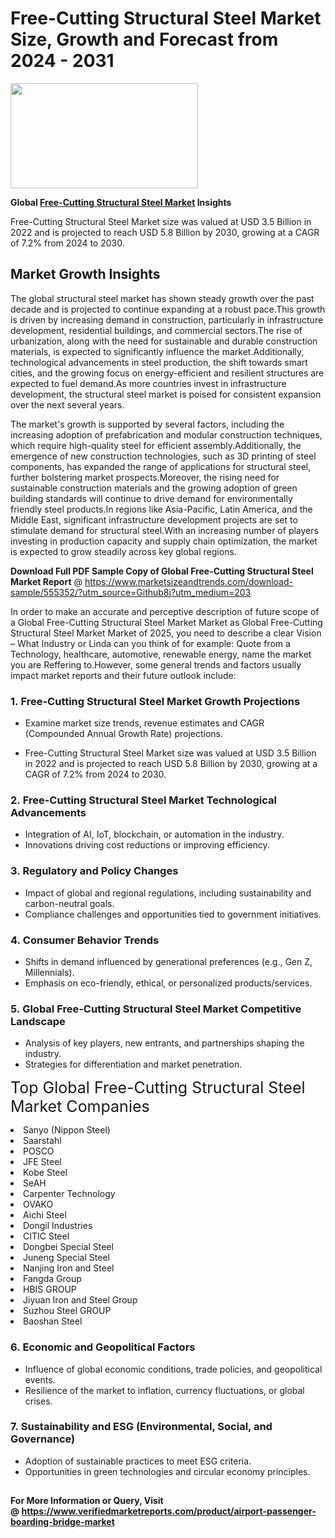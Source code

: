 <H1>Free-Cutting Structural Steel Market Size, Growth and Forecast from 2024 - 2031</H1><img class="aligncenter size-medium wp-image-584254" src="https://thirdeyenews.in/wp-content/uploads/2024/09/Global-Market-Research-300x168.jpeg" alt="" width="300" height="168" /><p><strong>Global&nbsp;<a href="https://www.marketsizeandtrends.com/download-sample/555352/?utm_source=Github8j?utm_medium=203">Free-Cutting Structural Steel Market</a> Insights</strong></p><p>Free-Cutting Structural Steel Market size was valued at USD 3.5 Billion in 2022 and is projected to reach USD 5.8 Billion by 2030, growing at a CAGR of 7.2% from 2024 to 2030.</p><p><h2>Market Growth Insights</h2> <p>The global structural steel market has shown steady growth over the past decade and is projected to continue expanding at a robust pace.This growth is driven by increasing demand in construction, particularly in infrastructure development, residential buildings, and commercial sectors.The rise of urbanization, along with the need for sustainable and durable construction materials, is expected to significantly influence the market.Additionally, technological advancements in steel production, the shift towards smart cities, and the growing focus on energy-efficient and resilient structures are expected to fuel demand.As more countries invest in infrastructure development, the structural steel market is poised for consistent expansion over the next several years.</p> <p>The market's growth is supported by several factors, including the increasing adoption of prefabrication and modular construction techniques, which require high-quality steel for efficient assembly.Additionally, the emergence of new construction technologies, such as 3D printing of steel components, has expanded the range of applications for structural steel, further bolstering market prospects.Moreover, the rising need for sustainable construction materials and the growing adoption of green building standards will continue to drive demand for environmentally friendly steel products.In regions like Asia-Pacific, Latin America, and the Middle East, significant infrastructure development projects are set to stimulate demand for structural steel.With an increasing number of players investing in production capacity and supply chain optimization, the market is expected to grow steadily across key global regions.</p> <p><span class=""><strong>Download Full PDF Sample Copy of Global Free-Cutting Structural Steel Market Report</strong> @ <a href="https://www.marketsizeandtrends.com/download-sample/555352/?utm_source=Github8j?utm_medium=203" target="_blank">https://www.marketsizeandtrends.com/download-sample/555352/?utm_source=Github8j?utm_medium=203</a></span></p><p>In order to make an accurate and perceptive description of future scope of a Global&nbsp;Free-Cutting Structural Steel Market Market as Global&nbsp;Free-Cutting Structural Steel Market Market of 2025, you need to describe a clear Vision &ndash; What Industry or Linda can you think of for example: Quote from a Technology, healthcare, automotive, renewable energy, name the market you are Reffering to.However, some general trends and factors usually impact market reports and their future outlook include:</p><h3>1.&nbsp;<strong>Free-Cutting Structural Steel Market Growth Projections</strong></h3><ul><li>Examine market size trends, revenue estimates and CAGR (Compounded Annual Growth Rate) projections.</li><li><p>Free-Cutting Structural Steel Market size was valued at USD 3.5 Billion in 2022 and is projected to reach USD 5.8 Billion by 2030, growing at a CAGR of 7.2% from 2024 to 2030.</p></li></ul><h3>2.&nbsp;<strong>Free-Cutting Structural Steel Market Technological Advancements</strong></h3><ul><li>Integration of AI, IoT, blockchain, or automation in the industry.</li><li>Innovations driving cost reductions or improving efficiency.</li></ul><h3>3.&nbsp;<strong>Regulatory and Policy Changes</strong></h3><ul><li>Impact of global and regional regulations, including sustainability and carbon-neutral goals.</li><li>Compliance challenges and opportunities tied to government initiatives.</li></ul><h3>4.&nbsp;<strong>Consumer Behavior Trends</strong></h3><ul><li>Shifts in demand influenced by generational preferences (e.g., Gen Z, Millennials).</li><li>Emphasis on eco-friendly, ethical, or personalized products/services.</li></ul><h3>5.&nbsp;<strong>Global Free-Cutting Structural Steel Market Competitive Landscape</strong></h3><ul><li>Analysis of key players, new entrants, and partnerships shaping the industry.</li><li>Strategies for differentiation and market penetration.</li></ul><p data-pm-slice="1 1 []"><span style="color: inherit; font-family: inherit; font-size: 25px;">Top Global Free-Cutting Structural Steel Market Companies</span></p><div class="" data-test-id=""><p><li>Sanyo (Nippon Steel)</li><li> Saarstahl</li><li> POSCO</li><li> JFE Steel</li><li> Kobe Steel</li><li> SeAH</li><li> Carpenter Technology</li><li> OVAKO</li><li> Aichi Steel</li><li> Dongil Industries</li><li> CITIC Steel</li><li> Dongbei Special Steel</li><li> Juneng Special Steel</li><li> Nanjing Iron and Steel</li><li> Fangda Group</li><li> HBIS GROUP</li><li> Jiyuan Iron and Steel Group</li><li> Suzhou Steel GROUP</li><li> Baoshan Steel</li></p></div><h3>6.&nbsp;<strong>Economic and Geopolitical Factors</strong></h3><ul><li>Influence of global economic conditions, trade policies, and geopolitical events.</li><li>Resilience of the market to inflation, currency fluctuations, or global crises.</li></ul><h3>7.&nbsp;<strong>Sustainability and ESG (Environmental, Social, and Governance)</strong></h3><ul><li>Adoption of sustainable practices to meet ESG criteria.</li><li>Opportunities in green technologies and circular economy principles.</li></ul><h2><strong style="font-size: 14px;">For More Information or Query, Visit @&nbsp;</strong><a style="background-color: #ffffff; font-size: 14px;" href="https://www.marketsizeandtrends.com/report/free-cutting-structural-steel-market/" target="_blank">https://www.verifiedmarketreports.com/product/airport-passenger-boarding-bridge-market</a></h2>